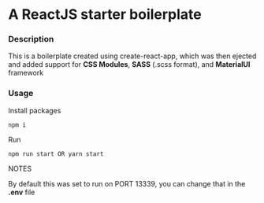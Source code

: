 # A ReactJS starter boilerplate

### Description

This is a boilerplate created using create-react-app, which was then ejected and added support for **CSS Modules**, **SASS** (.scss format), and **MaterialUI** framework

### Usage 

Install packages

```
npm i
```

Run

```
npm run start OR yarn start
```

NOTES

By default this was set to run on PORT 13339, you can change that in the **.env** file
